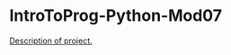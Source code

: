 # IntroToProg-Python-Mod07
[Description of project.](https://richsau.github.io/IntroToProg-Python-Mod07/)
